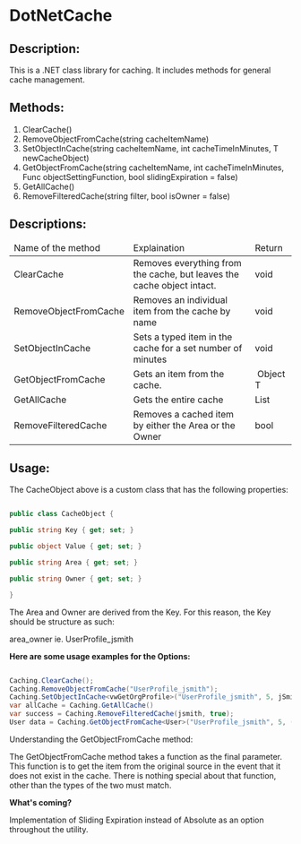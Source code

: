 # DotNetCache

## Description:

This is a .NET class library for caching. It includes methods for general cache management.

## Methods:

1.  ClearCache()
2.  RemoveObjectFromCache(string cacheItemName)
3.  SetObjectInCache<T>(string cacheItemName, int cacheTimeInMinutes, T newCacheObject)
4.  GetObjectFromCache<T>(string cacheItemName, int cacheTimeInMinutes, Func<T> objectSettingFunction, bool slidingExpiration = false)
5.  GetAllCache()
6.  RemoveFilteredCache(string filter, bool isOwner = false)

## Descriptions:

<table class="editorDemoTable">

<thead>

<tr>

<td>Name of the method</td>

<td>Explaination</td>

<td>Return</td>

</tr>

</thead>

<tbody>

<tr>

<td>ClearCache</td>

<td>Removes everything from the cache, but leaves the cache object intact.</td>

<td>void</td>

</tr>

<tr>

<td>RemoveObjectFromCache</td>

<td>Removes an individual item from the cache by name</td>

<td>void</td>

</tr>

<tr>

<td>SetObjectInCache</td>

<td><span id="demoId">Sets a typed item in the cache for a set number of minutes</span></td>

<td>void</td>

</tr>

<tr>

<td>GetObjectFromCache</td>

<td>Gets an item from the cache.</td>

<td> Object T</td>

</tr>

<tr>

<td>GetAllCache</td>

<td>Gets the entire cache</td>

<td>List<CacheObject)</td>

</tr>

<tr>

<td>RemoveFilteredCache</td>

<td>Removes a cached item by either the Area or the Owner</td>

<td>bool</td>

</tr>

</tbody>

</table>

## Usage:

The CacheObject above is a custom class that has the following properties:

```csharp

public class CacheObject {

public string Key { get; set; } 

public object Value { get; set; } 

public string Area { get; set; } 

public string Owner { get; set; }

}

```

The Area and Owner are derived from the Key. For this reason, the Key should be structure as such:

area_owner ie. UserProfile_jsmith

**Here are some usage examples for the Options:**
```csharp

Caching.ClearCache();
Caching.RemoveObjectFromCache("UserProfile_jsmith");
Caching.SetObjectInCache<vwGetOrgProfile>("UserProfile_jsmith", 5, jSmith);
var allCache = Caching.GetAllCache()
var success = Caching.RemoveFilteredCache(jsmith, true);
User data = Caching.GetObjectFromCache<User>("UserProfile_jsmith", 5, () => GetUserMethod("jSmith"));

```

Understanding the GetObjectFromCache method:

The GetObjectFromCache method takes a function as the final parameter. This function is to get the item from the original source in the event that it does not exist in the cache. There is nothing special about that function, other than the types of the two must match.

**What's coming?** 

Implementation of Sliding Expiration instead of Absolute as an option throughout the utility.
